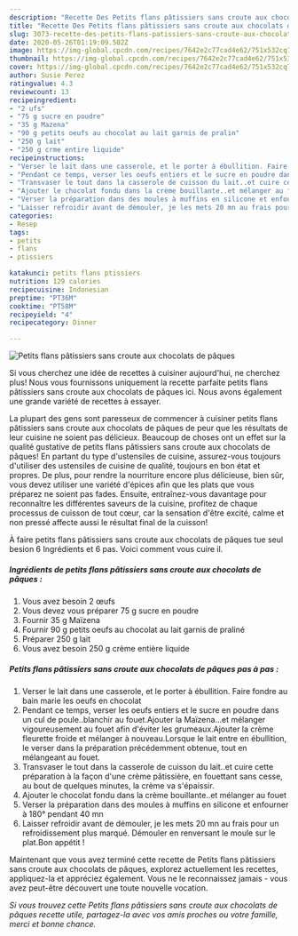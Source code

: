 ```yaml
---
description: "Recette Des Petits flans pâtissiers sans croute aux chocolats de pâques"
title: "Recette Des Petits flans pâtissiers sans croute aux chocolats de pâques"
slug: 3073-recette-des-petits-flans-patissiers-sans-croute-aux-chocolats-de-paques
date: 2020-05-26T01:19:09.502Z
image: https://img-global.cpcdn.com/recipes/7642e2c77cad4e62/751x532cq70/petits-flans-patissiers-sans-croute-aux-chocolats-de-paques-photo-principale-de-la-recette.jpg
thumbnail: https://img-global.cpcdn.com/recipes/7642e2c77cad4e62/751x532cq70/petits-flans-patissiers-sans-croute-aux-chocolats-de-paques-photo-principale-de-la-recette.jpg
cover: https://img-global.cpcdn.com/recipes/7642e2c77cad4e62/751x532cq70/petits-flans-patissiers-sans-croute-aux-chocolats-de-paques-photo-principale-de-la-recette.jpg
author: Susie Perez
ratingvalue: 4.3
reviewcount: 13
recipeingredient:
- "2 ufs"
- "75 g sucre en poudre"
- "35 g Mazena"
- "90 g petits oeufs au chocolat au lait garnis de pralin"
- "250 g lait"
- "250 g crme entire liquide"
recipeinstructions:
- "Verser le lait dans une casserole, et le porter à ébullition. Faire fondre au bain marie les oeufs en chocolat"
- "Pendant ce temps, verser les oeufs entiers et le sucre en poudre dans un cul de poule..blanchir au fouet.Ajouter la Maïzena...et mélanger vigoureusement au fouet afin d&#39;éviter les grumeaux.Ajouter la crème fleurette froide et mélanger à nouveau.Lorsque le lait entre en ébullition, le verser dans la préparation précédemment obtenue, tout en mélangeant au fouet."
- "Transvaser le tout dans la casserole de cuisson du lait..et cuire cette préparation à la façon d&#39;une crème pâtissière, en fouettant sans cesse, au bout de quelques minutes, la crème va s&#39;épaissir."
- "Ajouter le chocolat fondu dans la crème bouillante..et mélanger au fouet"
- "Verser la préparation dans des moules à muffins en silicone et enfourner à 180° pendant 40 mn"
- "Laisser refroidir avant de démouler, je les mets 20 mn au frais pour un refroidissement plus marqué. Démouler en renversant le moule sur le plat.Bon appétit !"
categories:
- Resep
tags:
- petits
- flans
- ptissiers

katakunci: petits flans ptissiers 
nutrition: 129 calories
recipecuisine: Indonesian
preptime: "PT36M"
cooktime: "PT58M"
recipeyield: "4"
recipecategory: Dinner

---
```



![Petits flans pâtissiers sans croute aux chocolats de pâques](https://img-global.cpcdn.com/recipes/7642e2c77cad4e62/751x532cq70/petits-flans-patissiers-sans-croute-aux-chocolats-de-paques-photo-principale-de-la-recette.jpg)

Si vous cherchez une idée de recettes à cuisiner aujourd'hui, ne cherchez plus! Nous vous fournissons uniquement la recette parfaite petits flans pâtissiers sans croute aux chocolats de pâques ici. Nous avons également une grande variété de recettes à essayer.

La plupart des gens sont paresseux de commencer à cuisiner petits flans pâtissiers sans croute aux chocolats de pâques de peur que les résultats de leur cuisine ne soient pas délicieux. Beaucoup de choses ont un effet sur la qualité gustative de petits flans pâtissiers sans croute aux chocolats de pâques! En partant du type d'ustensiles de cuisine, assurez-vous toujours d'utiliser des ustensiles de cuisine de qualité, toujours en bon état et propres. De plus, pour rendre la nourriture encore plus délicieuse, bien sûr, vous devez utiliser une variété d'épices afin que les plats que vous préparez ne soient pas fades. Ensuite, entraînez-vous davantage pour reconnaître les différentes saveurs de la cuisine, profitez de chaque processus de cuisson de tout cœur, car la sensation d'être excité, calme et non pressé affecte aussi le résultat final de la cuisson!

<!--inarticleads1-->

À faire petits flans pâtissiers sans croute aux chocolats de pâques tue seul besion 6 Ingrédients et 6 pas. Voici comment vous cuire il.

##### Ingrédients de petits flans pâtissiers sans croute aux chocolats de pâques :

1. Vous avez besoin 2 œufs
1. Vous devez vous préparer 75 g sucre en poudre
1. Fournir 35 g Maïzena
1. Fournir 90 g petits oeufs au chocolat au lait garnis de praliné
1. Préparer 250 g lait
1. Vous avez besoin 250 g crème entière liquide




<!--inarticleads2-->

##### Petits flans pâtissiers sans croute aux chocolats de pâques pas à pas :

1. Verser le lait dans une casserole, et le porter à ébullition. Faire fondre au bain marie les oeufs en chocolat
1. Pendant ce temps, verser les oeufs entiers et le sucre en poudre dans un cul de poule..blanchir au fouet.Ajouter la Maïzena...et mélanger vigoureusement au fouet afin d&#39;éviter les grumeaux.Ajouter la crème fleurette froide et mélanger à nouveau.Lorsque le lait entre en ébullition, le verser dans la préparation précédemment obtenue, tout en mélangeant au fouet.
1. Transvaser le tout dans la casserole de cuisson du lait..et cuire cette préparation à la façon d&#39;une crème pâtissière, en fouettant sans cesse, au bout de quelques minutes, la crème va s&#39;épaissir.
1. Ajouter le chocolat fondu dans la crème bouillante..et mélanger au fouet
1. Verser la préparation dans des moules à muffins en silicone et enfourner à 180° pendant 40 mn
1. Laisser refroidir avant de démouler, je les mets 20 mn au frais pour un refroidissement plus marqué. Démouler en renversant le moule sur le plat.Bon appétit !




<!--inarticleads1-->

<p>
Maintenant que vous avez terminé cette recette de Petits flans pâtissiers sans croute aux chocolats de pâques, explorez actuellement les recettes, appliquez-la et appréciez également. Vous ne le reconnaissez jamais - vous avez peut-être découvert une toute nouvelle vocation.
</p>

<p>
<i>Si vous trouvez cette Petits flans pâtissiers sans croute aux chocolats de pâques recette utile, partagez-la avec vos amis proches ou votre famille, merci et bonne chance.</i>
</p>

